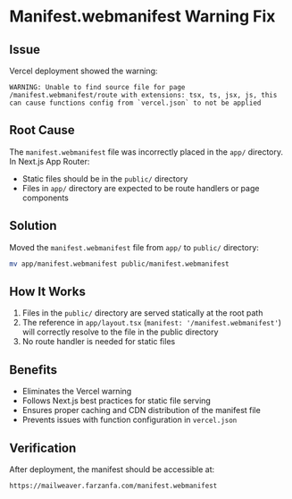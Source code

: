 # Manifest.webmanifest Warning Fix

## Issue
Vercel deployment showed the warning:
```
WARNING: Unable to find source file for page /manifest.webmanifest/route with extensions: tsx, ts, jsx, js, this can cause functions config from `vercel.json` to not be applied
```

## Root Cause
The `manifest.webmanifest` file was incorrectly placed in the `app/` directory. In Next.js App Router:
- Static files should be in the `public/` directory
- Files in `app/` directory are expected to be route handlers or page components

## Solution
Moved the `manifest.webmanifest` file from `app/` to `public/` directory:
```bash
mv app/manifest.webmanifest public/manifest.webmanifest
```

## How It Works
1. Files in the `public/` directory are served statically at the root path
2. The reference in `app/layout.tsx` (`manifest: '/manifest.webmanifest'`) will correctly resolve to the file in the public directory
3. No route handler is needed for static files

## Benefits
- Eliminates the Vercel warning
- Follows Next.js best practices for static file serving
- Ensures proper caching and CDN distribution of the manifest file
- Prevents issues with function configuration in `vercel.json`

## Verification
After deployment, the manifest should be accessible at:
```
https://mailweaver.farzanfa.com/manifest.webmanifest
```